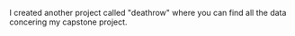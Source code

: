 I created another project called "deathrow" where you can find all the data concering my capstone project.
